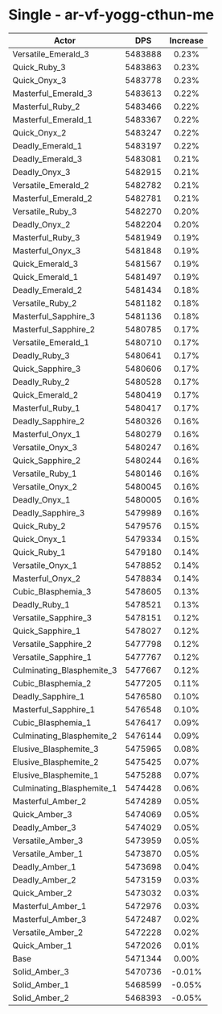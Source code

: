 # Single - ar-vf-yogg-cthun-me
| Actor | DPS | Increase |
|---|:---:|:---:|
|Versatile_Emerald_3|5483888|0.23%|
|Quick_Ruby_3|5483863|0.23%|
|Quick_Onyx_3|5483778|0.23%|
|Masterful_Emerald_3|5483613|0.22%|
|Masterful_Ruby_2|5483466|0.22%|
|Masterful_Emerald_1|5483367|0.22%|
|Quick_Onyx_2|5483247|0.22%|
|Deadly_Emerald_1|5483197|0.22%|
|Deadly_Emerald_3|5483081|0.21%|
|Deadly_Onyx_3|5482915|0.21%|
|Versatile_Emerald_2|5482782|0.21%|
|Masterful_Emerald_2|5482781|0.21%|
|Versatile_Ruby_3|5482270|0.20%|
|Deadly_Onyx_2|5482204|0.20%|
|Masterful_Ruby_3|5481949|0.19%|
|Masterful_Onyx_3|5481848|0.19%|
|Quick_Emerald_3|5481567|0.19%|
|Quick_Emerald_1|5481497|0.19%|
|Deadly_Emerald_2|5481434|0.18%|
|Versatile_Ruby_2|5481182|0.18%|
|Masterful_Sapphire_3|5481136|0.18%|
|Masterful_Sapphire_2|5480785|0.17%|
|Versatile_Emerald_1|5480710|0.17%|
|Deadly_Ruby_3|5480641|0.17%|
|Quick_Sapphire_3|5480606|0.17%|
|Deadly_Ruby_2|5480528|0.17%|
|Quick_Emerald_2|5480419|0.17%|
|Masterful_Ruby_1|5480417|0.17%|
|Deadly_Sapphire_2|5480326|0.16%|
|Masterful_Onyx_1|5480279|0.16%|
|Versatile_Onyx_3|5480247|0.16%|
|Quick_Sapphire_2|5480244|0.16%|
|Versatile_Ruby_1|5480146|0.16%|
|Versatile_Onyx_2|5480045|0.16%|
|Deadly_Onyx_1|5480005|0.16%|
|Deadly_Sapphire_3|5479989|0.16%|
|Quick_Ruby_2|5479576|0.15%|
|Quick_Onyx_1|5479334|0.15%|
|Quick_Ruby_1|5479180|0.14%|
|Versatile_Onyx_1|5478852|0.14%|
|Masterful_Onyx_2|5478834|0.14%|
|Cubic_Blasphemia_3|5478605|0.13%|
|Deadly_Ruby_1|5478521|0.13%|
|Versatile_Sapphire_3|5478151|0.12%|
|Quick_Sapphire_1|5478027|0.12%|
|Versatile_Sapphire_2|5477798|0.12%|
|Versatile_Sapphire_1|5477767|0.12%|
|Culminating_Blasphemite_3|5477667|0.12%|
|Cubic_Blasphemia_2|5477205|0.11%|
|Deadly_Sapphire_1|5476580|0.10%|
|Masterful_Sapphire_1|5476548|0.10%|
|Cubic_Blasphemia_1|5476417|0.09%|
|Culminating_Blasphemite_2|5476144|0.09%|
|Elusive_Blasphemite_3|5475965|0.08%|
|Elusive_Blasphemite_2|5475425|0.07%|
|Elusive_Blasphemite_1|5475288|0.07%|
|Culminating_Blasphemite_1|5474428|0.06%|
|Masterful_Amber_2|5474289|0.05%|
|Quick_Amber_3|5474069|0.05%|
|Deadly_Amber_3|5474029|0.05%|
|Versatile_Amber_3|5473959|0.05%|
|Versatile_Amber_1|5473870|0.05%|
|Deadly_Amber_1|5473698|0.04%|
|Deadly_Amber_2|5473159|0.03%|
|Quick_Amber_2|5473032|0.03%|
|Masterful_Amber_1|5472976|0.03%|
|Masterful_Amber_3|5472487|0.02%|
|Versatile_Amber_2|5472228|0.02%|
|Quick_Amber_1|5472026|0.01%|
|Base|5471344|0.00%|
|Solid_Amber_3|5470736|-0.01%|
|Solid_Amber_1|5468599|-0.05%|
|Solid_Amber_2|5468393|-0.05%|
